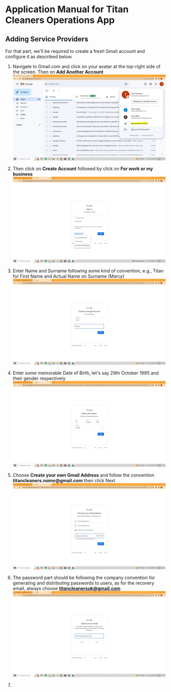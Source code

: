 # Application Manual for Titan Cleaners Operations App

## Adding Service Providers
For that part, we'll be required to create a fresh Gmail account and configure it as described below.

1. Navigate to Gmail.com and click on your avatar at the top-right side of the screen. Then on **Add Another Account** 
![Step 1](https://github.com/ilkoTheTiger/Titan-Operations/blob/main/pics/RegisterGoogleAccount/Step1.JPG)

2. Then click on **Create Account** followed by click on **For work or my business**
![Step 2](https://github.com/ilkoTheTiger/Titan-Operations/blob/main/pics/RegisterGoogleAccount/Step2.JPG)

3. Enter Name and Surname following some kind of convention, e.g., Titan for First Name and Actual Name on Surname (Marcy)
![Step 3](https://github.com/ilkoTheTiger/Titan-Operations/blob/main/pics/RegisterGoogleAccount/Step3.JPG)

4. Enter some memorable Date of Birth, let's say 29th October 1995 and their gender respectively
![Step 4](https://github.com/ilkoTheTiger/Titan-Operations/blob/main/pics/RegisterGoogleAccount/Step4.JPG)

5. Choose **Create your own Gmail Address** and follow the convention **titancleaners.*name*@gmail.com** then click Next
![Step 5](https://github.com/ilkoTheTiger/Titan-Operations/blob/main/pics/RegisterGoogleAccount/Step5.JPG)

6. The password part should be following the company convention for generating and distributing passwords to users, as for the recovery email, always choose **titancleanersuk@gmail.com**
![Step 6](https://github.com/ilkoTheTiger/Titan-Operations/blob/main/pics/RegisterGoogleAccount/Step6.JPG)

7.